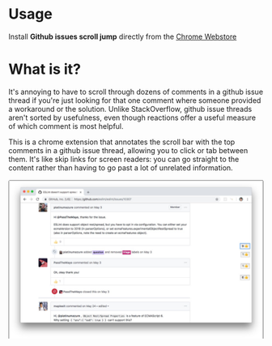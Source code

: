 # Usage

Install **Github issues scroll jump** directly from the [Chrome Webstore](https://chrome.google.com/webstore/detail/offgcfiinamnilehfkecgjolghooioem)

# What is it?

It's annoying to have to scroll through dozens of comments in a github issue thread if you're just looking for that one comment where someone provided a workaround or the solution. Unlike StackOverflow, github issue threads aren't sorted by usefulness, even though reactions offer a useful measure of which comment is most helpful.

This is a chrome extension that annotates the scroll bar with the top comments in a github issue thread, allowing you to click or tab between them. It's like skip links for screen readers: you can go straight to the content rather than having to go past a lot of unrelated information.

![screenshot of scrollbar](screenshot.png)

